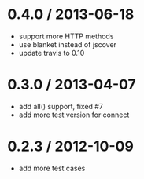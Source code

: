 
0.4.0 / 2013-06-18 
==================

  * support more HTTP methods
  * use blanket instead of jscover
  * update travis to 0.10

0.3.0 / 2013-04-07 
==================

  * add all() support, fixed #7
  * add more test version for connect

0.2.3 / 2012-10-09 
==================

  * add more test cases

